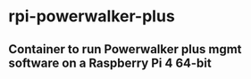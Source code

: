 # rpi-powerwalker-plus

## Container to run Powerwalker plus mgmt software on a Raspberry Pi 4 64-bit

